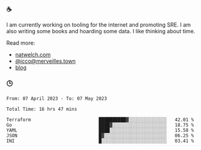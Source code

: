 ### ☕

I am currently working on tooling for the internet and promoting SRE. I am also writing some books and hoarding some data. I like thinking about time. 

Read more:

 - [natwelch.com](https://natwelch.com)
 - [@icco@merveilles.town](https://merveilles.town/@icco)
 - [blog](https://writing.natwelch.com)

### 🕒

<!--START_SECTION:waka-->

```text
From: 07 April 2023 - To: 07 May 2023

Total Time: 16 hrs 47 mins

Terraform                         ██████████▓░░░░░░░░░░░░░░   42.01 %
Go                                ████▓░░░░░░░░░░░░░░░░░░░░   18.75 %
YAML                              ████░░░░░░░░░░░░░░░░░░░░░   15.58 %
JSON                              █▓░░░░░░░░░░░░░░░░░░░░░░░   06.25 %
INI                               █░░░░░░░░░░░░░░░░░░░░░░░░   03.41 %
```

<!--END_SECTION:waka-->
